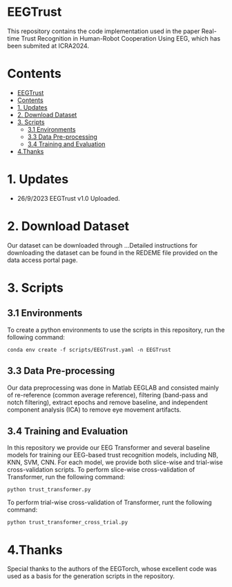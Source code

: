 # EEGTrust
This repository contains the code implementation used in the paper Real-time Trust Recognition in Human-Robot Cooperation Using EEG, which has been submited at ICRA2024.

<!-- If you find this repo helpful for your research, please cite our paper using the following reference: -->

# Contents
- [EEGTrust](#eegtrust)
- [Contents](#contents)
- [1. Updates](#1-updates)
- [2. Download Dataset](#2-download-dataset)
- [3. Scripts](#3-scripts)
  - [3.1 Environments](#31-environments)
  - [3.3 Data Pre-processing](#33-data-pre-processing)
  - [3.4 Training and Evaluation](#34-training-and-evaluation)
- [4.Thanks](#4thanks)


# 1. Updates
- 26/9/2023 EEGTrust v1.0 Uploaded.
# 2. Download Dataset
Our dataset can be downloaded through ...Detailed instructions for downloading the dataset can be found in the REDEME file provided on the data access portal page.
# 3. Scripts
## 3.1 Environments
To create a python environments to use the scripts in this repository, run the following command:
```
conda env create -f scripts/EEGTrust.yaml -n EEGTrust
```

## 3.3 Data Pre-processing
Our data preprocessing was done in Matlab EEGLAB and consisted mainly of re-reference (common average reference), filtering (band-pass and notch filtering), extract epochs and remove baseline, and independent component analysis (ICA) to remove eye movement artifacts.

## 3.4 Training and Evaluation
In this repository we provide our EEG Transformer and several baseline models for training our EEG-based trust recognition models, including NB, KNN, SVM, CNN. For each model, we provide both slice-wise and trial-wise cross-validation scripts.
To perform slice-wise cross-validation of Transformer, run the following command:
```
python trust_transformer.py
```
To perform trial-wise cross-validation of Transformer, runt the following command:
```
python trust_transformer_cross_trial.py
```
# 4.Thanks
Special thanks to the authors of the EEGTorch, whose excellent code was used as a basis for the generation scripts in the repository.